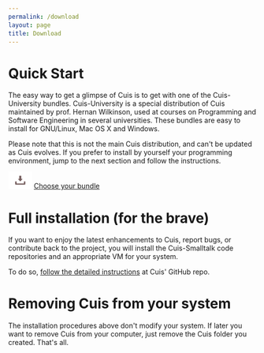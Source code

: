 ```yaml
---
permalink: /download
layout: page
title: Download
---
```


# Quick Start

The easy way to get a glimpse of Cuis is to get with one of the Cuis-University bundles. Cuis-University is a special distribution of Cuis maintained by prof. Hernan Wilkinson, used at courses on Programming and Software Engineering in several universities. These bundles are easy to install for GNU/Linux, Mac OS X and Windows.

Please note that this is not the main Cuis distribution, and can't be updated as Cuis evolves. If you prefer to install by yourself your programming environment, jump to the next section and follow the instructions.

<a href="https://github.com/Cuis-University/Cuis-University/releases/latest"><img src="./assets/imgs/download.png"></a> <a href="https://github.com/Cuis-University/Cuis-University/releases/latest">Choose your bundle</a>



# Full installation (for the brave)

If you want to enjoy the latest enhancements to Cuis, report bugs, or contribute back to the project, you will install the Cuis-Smalltalk code repositories and an appropriate VM for your system.

To do so, <a href="https://github.com/Cuis-Smalltalk/Cuis-Smalltalk-Dev/blob/master/Documentation/GettingStarted.md"> follow the detailed instructions</a> at Cuis' GitHub repo.



# Removing Cuis from your system

The installation procedures above don't modify your system. If later you want to remove Cuis from your computer, just remove the Cuis folder you created. That's all.
